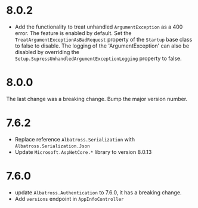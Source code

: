 # 8.0.2
* Add the functionality to treat unhandled `ArgumentException` as a 400 error.  The feature is enabled by default.  Set the `TreatArgumentExceptionAsBadRequest` property of the `Startup` base class to false to disable.  The logging of the 'ArgumentException' can also be disabled by overriding the `Setup.SupressUnhandledArgumentExceptionLogging` property to false.
# 8.0.0
The last change was a breaking change.  Bump the major version number.
# 7.6.2
* Replace reference `Albatross.Serialization` with `Albatross.Serialization.Json`
* Update `Microsoft.AspNetCore.*` library to version 8.0.13
# 7.6.0
* update `Albatross.Authentication` to 7.6.0, it has a breaking change.
* Add `versions` endpoint in `AppInfoController`
